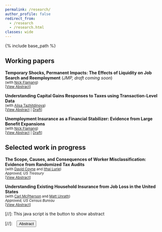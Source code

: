 ```yaml
---
permalink: /research/
author_profile: false
redirect_from:
  - /research
  - /research.html
classes: wide
---
```


{% include base_path %}

## Working papers

**Temporary Shocks, Permanent Impacts: The Effects of Liquidity on Job Search and Reemployment** (*JMP, draft coming soon*)<br />
<small>(with [Nick Flamang](https://nickflamang.github.io/))</small><br />
<small>[<a href="#/" onclick="visib('abstract_uidelays')">View Abstract</a>]</small>

<div id="abstract_uidelays" style="display: none; text-align: justify; line-height: 100%" ><small>
How do differences in cash-on-hand during unemployment affect reemployment and long-term earnings trajectories for job seekers? We provide new evidence by examining plausibly random delays in unemployment insurance (UI) benefit payments-- which provide high-frequency, wealth-constant variation in claimants' liquidity during the spell-- during a temporary system glitch at the California UI system in 2013. The median delayed claimant missed two UI payments (~$810) during the glitch and did not receive these payments for about 3 weeks. In the short run, claimants with delayed payments exit UI more quickly, have shorter non-employment spells, and find better reemployment firm matches. These effects are persistent over time: Five years after the system glitch, delayed claimants have higher employment and earnings. These results are consistent with models of job search incorporating duration dependence, where UI induces longer unemployment spells that reduce reemployment rates and future wages.
</small><br><br/></div>

**Understanding Capital Gains Responses to Taxes using Transaction-Level Data**<br />
<small>(with [Alisa Tazhitdinova](https://alisatns.weebly.com/))</small><br />
<small>[<a href="#/" onclick="visib('abstract_capgains')">View Abstract</a> | [Draft][draft_capgains]]</small>

<div id="abstract_capgains" style="display: none; text-align: justify; line-height: 100%" ><small>
We study how individuals’ trading behavior responds to tax incentives using administrative transaction-level data on all taxable sales of broker-traded, directly held financial assets between 2011 and 2019. Our empirical design leverages a simple, salient, timing-based tax notch: in the U.S., assets held beyond one year qualify for a 10-20 percentage point reduction in capital gains rates. The size and granularity of the data allow us to study how this capital gains tax rate differentiation shapes individuals’ trading behaviors across narrowly defined demographic and income groups. We find that: (1) retiming responses around the tax rate notch are weak in general; (2) individuals make clear misoptimization errors by realizing gains just before the notch; and (3) this pattern can be explained by both heterogeneous capital gains responses by asset type combined with rigidities in individual trading styles. Finally, we use our empirical results to show theoretically that the weak deferral elasticities imply that a revenue-maximizing government would eliminate short- vs long-term tax differentiation.
</small><br><br/></div>

[draft_capgains]: </files/Understanding_Capital_Gains_Responses_to_Taxation.pdf>

**Unemployment Insurance as a Financial Stabilizer: Evidence from Large Benefit Expansions**<br />
<small>(with [Nick Flamang](https://nickflamang.github.io/))</small><br />
<small>[<a href="#/" onclick="visib('abstract_covid_ui_credit')">View Abstract</a> | [Draft][draft_covid_ui_credit]] </small>

<div id="abstract_covid_ui_credit" style="display: none; text-align: justify; line-height: 100%" ><small>
To what extent does unemployment insurance (UI) attenuate aggregate financial responses to unemployment shocks? We answer this question using administrative credit bureau records and the unprecedented changes in unemployment and UI generosity during the Covid-19 pandemic. We first find that aggregate sensitivity to the unemployment rate decreased by 50% for auto loans and 66% for credit cards between January 2017 and March 2021. To isolate the effect of UI from other contemporaneous policies shifting unemployment shock responsiveness, we employ a staggered event study design around state-level withdrawals from federal UI programs in late 2021. We find that almost all of the pandemic sensitivity drop is attributable to UI expansions. Our two designs are qualitatively robust to placebo tests on plausibly unaffected credit types, potential demand-side responses for increased credit, and alternate estimation specifications. In a back-of-the-envelope calculation, we calculate that UI expansions prevented about 59% of total potential delinquency-months. Taken together, these results imply that federal UI expansions have had a substantially stabilizing effect during the Covid-19 pandemic. Our findings thus provide powerful empirical support for a largely theoretical body of research on the role of UI as an automatic stabilizer of aggregate economic conditions.
</small><br><br/></div>

[draft_covid_ui_credit]: </files/UI_Benefit_Expansions_and_Local_Financial_Distress.pdf>

## Selected work in progress

**The Scope, Causes, and Consequences of Worker Misclassification: Evidence from Randomized Tax Audits**<br />
<small>(with [David Coyne](https://www.djcoyne.com/home) and [Ithai Lurie](https://sites.google.com/site/ithaizvilurie/))</small><br />
<small>*Approved, US Treasury*</small><br />
<small>[<a href="#/" onclick="visib('abstract_wmc')">View Abstract</a>]</small>
<div id="abstract_wmc" style="display: none; text-align: justify; line-height: 100%" ><small>
Worker misclassification—wherein firms erroneously represent their workers’ employment status for tax purposes, typically listing wage employees as independent contractors—is a large and growing problem in employment tax compliance, with meaningful costs to both individual workers and the tax system. Misclassified workers are thought to have lower earnings, rates of health insurance coverage, and retirement contributions (Jackson et al, 2017). At the same time, only about 55% of independent contractors correctly remit self-employment taxes, which meaningfully contributes to the employment tax gap. The problem is prevalent and growing: in 2000, about 30% of audited firms misclassified at least one worker, and the fraction of misclassified workers has increased by about 300% between 2000 and 2019 (GAO 2009; ETA Reports 581). Using randomized audit data from the National Research Program’s Employment Tax Study (ETS), we examine four main questions: (1) how often do audits uncover worker misclassification, and how does this vary by firm or worker characteristics; (2) what is the short-term compliance effect of audits on affected workers’ classification; (3) do the audits have long-term impacts on worker classification and outcomes; and (4) does the risk of being audited impact the behavior of non-audited firms? </small><br><br/></div>

**Understanding Existing Household Insurance from Job Loss in the United States**<br />
<small>(with [Carl McPherson](https://carlmcpherson.github.io/) and [Matt Unrath](https://www.mattunrath.com/))</small><br />
<small>*Approved, US Census Bureau*</small><br />
<small>[<a href="#/" onclick="visib('abstract_job_loss_implicit_insurance')">View Abstract</a>]</small>
<div id="abstract_job_loss_implicit_insurance" style="display: none; text-align: justify; line-height: 100%" ><small>
We study the joint effects of the tax system, government transfers, and self-insurance in mitigating earnings losses from job loss. Transfer payments imply smaller income losses relative to wage losses; behavioral responses (asset liquidation, self-employment, income misreporting, family members’ labor supply) mitigate household income losses relative to worker income losses; and progressive tax rates imply smaller after-tax income losses relative to pre-tax income losses. We estimate the various ways in which households respond to job loss in a single dataset containing linked social safety net records, tax records, and wage data. In doing so, we are able to integrate the tax system, transfer payments, and household responses into a net measure of household and government insurance against job loss.
</small><br><br/></div>


<!--**The Educational Effects of Financial Aid: Evidence from the Texas FAFSA Mandate** (with Nick Gebbia and Ale Marchetti-Bowick)-->

<!--**Independent Contracting And Earnings Volatility** (with [Jesse Rothstein](https://eml.berkeley.edu/~jrothst/) and [Till von Wachter](http://www.econ.ucla.edu/tvwachter/))-->

<!--**The Disposition Effect and the Character of Reference Dependence: Theory and Evidence** (with [Youssef Benzarti](https://www.benzarti.com/), [Alex Gelber](https://users.nber.org/~agelber/), [Daniel Reck](https://www.danreck.com/), [Alisa Tazhitinova](https://alisatns.weebly.com/), and [Pat Langetieg](https://www.nber.org/people/patrick_langetieg))-->

[//]: This java script is the button to show abstract
 <script>
  function visib(id) {
   var x = document.getElementById(id);
   if (x.style.display === "block") {
     x.style.display = "none";
   } else {
     x.style.display = "block";
   }
 }
 </script>

 [//]:&emsp;<button onclick="visib('polariz')" class="btn btn--inverse btn--small">Abstract</button>